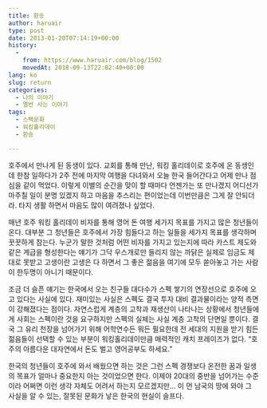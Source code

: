 ```yaml
---
title: 환송
author: haruair
type: post
date: 2013-01-20T07:14:19+00:00
history:
  - 
    from: https://www.haruair.com/blog/1502
    movedAt: 2018-09-13T22:02:40+00:00
lang: ko
slug: return
categories:
  - 나의 이야기
  - 멜번 사는 이야기
tags:
  - 스펙문화
  - 워킹홀리데이
  - 환송

---
```

호주에서 만나게 된 동생이 있다. 교회를 통해 만난, 워킹 홀리데이로 호주에 온 동생인데 한참 일하다가 2주 전에 마지막 여행을 다녀와서 오늘 한국 들어간다고 어제 만나 점심을 같이 먹었다. 이렇게 이별의 순간을 맞이 할 때마다 언젠가는 또 만나겠지 어디선가 마주칠 일이 분명 있겠지 하고 마음을 추스리는 편이었는데 이번만큼은 그게 잘 안되더라. 타지 생활 하면서 마음도 많이 여려졌나 싶었다.

매년 호주 워킹 홀리데이 비자를 통해 영어 돈 여행 세가지 목표를 가지고 많은 청년들이 온다. 대부분 그 청년들은 호주에서 가장 힘들다고 하는 일들을 세가지 목표를 생각하며 꿋꿋하게 참는다. 누군가 말한 것처럼 어떤 비자를 가지고 있는지에 따라 카스트 제도와 같은 계급을 형성한다는 얘기가 그닥 우스개로만 들리지 않는 까닭은 실제로 임금도 제대로 못받고 고생이란 고생은 다 하면서 그 좋은 젊음을 여기에 모두 쏟아놓고 가는 사람이 한두명이 아니기 때문이다.

조금 더 슬픈 얘기는 한국에서 오는 친구들 대다수가 스펙 쌓기의 연장선으로 호주에 오고 있다는 사실에 있다. 재미있는 사실은 스펙도 결국 투자 대비 결과물이라는 양적 측면이 강해졌다는 점이다. 자연스럽게 계층의 고착과 재생산이 나타나는 상황에서 청년들에게 사회는 스펙이란 것을 요구하지만 스펙의 실체는 사실 계층 고착의 단면일 뿐이다. 결국 그 유리 천장을 넘어가기 위해 어학연수든 뭐든 필요한데 전 세대의 지원을 받기 힘든 젊음들이 선택할 수 있는 부분이 워킹홀리데이만큼 매력적인 캐치 프레이즈가 없다. &#8220;호주의 아름다운 대자연에서 돈도 벌고 영어공부도 하세요.&#8221;

한국의 청년들이 호주에 와서 배웠으면 하는 것은 그런 스펙 경쟁보다 온전한 꿈과 일생의 목표가 얼마나 중요한지 아는 것이었으면 한다. 이제야 20대의 중반을 넘어가는 수준이라 어쩌면 이런 생각 자체도 어려서 하는지 모르겠지만&#8230; 이 먼 남국의 땅에 와야 그 사실을 알 수 있는, 잘못된 문화가 낳은 한국의 현실이 슬프다.